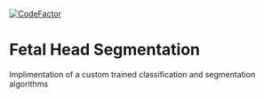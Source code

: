 [![CodeFactor](https://www.codefactor.io/repository/github/abdulahadkhan/fetal-head-segment/badge)](https://www.codefactor.io/repository/github/abdulahadkhan/fetal-head-segment)

# Fetal Head Segmentation
Implimentation of a custom trained classification and segmentation algorithms
